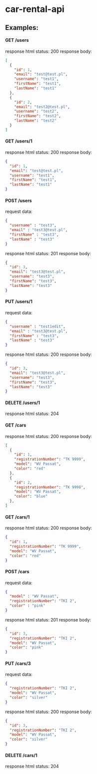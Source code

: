 # car-rental-api

## Examples:

#### GET /users
response html status: 200 
response body:

```json
[
  {
    "id": 1,
    "email": "test@test.pl",
    "username": "test1",
    "firstName": "test1",
    "lastName": "test1"
  },
  {
    "id": 2,
    "email": "test2@test.pl",
    "username": "test2",
    "firstName": "test2",
    "lastName": "test2"
  }
]
```



#### GET /users/1
response html status: 200 
response body:
```json
{
  "id": 1,
  "email": "test@test.pl",
  "username": "test1",
  "firstName": "test1",
  "lastName": "test1"
}

```

#### POST /users
request data: 
```json
{
  "username" : "test3",
  "email" : "test3@test.pl",
  "firstName" : "test3",
  "lastName" : "test3"
}
```
response html status: 201
response body:
```json
{
  "id": 3,
  "email": "test3@test.pl",
  "username": "test3",
  "firstName": "test3",
  "lastName": "test3"
}
```
#### PUT /users/1
request data: 
```json
{
  "username" : "test1edit",
  "email" : "test3@test.pl",
  "firstName" : "test3",
  "lastName" : "test3"
}
```
response html status: 200
response body:
```json
{
  "id": 3,
  "email": "test3@test.pl",
  "username": "test3",
  "firstName": "test3",
  "lastName": "test3"
}
```

#### DELETE /users/1
response html status: 204






















#### GET /cars
response html status: 200 
response body:

```json
[
  {
    "id": 1,
    "registrationNumber": "TK 9999",
    "model": "WV Passat",
    "color": "red"
  },
  {
    "id": 2,
    "registrationNumber": "TK 9998",
    "model": "WV Passat",
    "color": "blue"
  },
]
```



#### GET /cars/1
response html status: 200 
response body:
```json
{
  "id": 1,
  "registrationNumber": "TK 9999",
  "model": "WV Passat",
  "color": "red"
}

```

#### POST /cars
request data: 
```json
{
  "model" : "WV Passat",
  "registrationNumber": "TKI 2",
  "color" : "pink"
}
```
response html status: 201
response body:
```json
{
  "id": 3,
  "registrationNumber": "TKI 2",
  "model": "WV Passat",
  "color": "pink"
}
```
#### PUT /cars/3
request data: 
```json
{
  "registrationNumber": "TKI 2",
  "model": "WV Passat",
  "color": "silver"
}
```
response html status: 200
response body:
```json
{
  "id": 3,
  "registrationNumber": "TKI 2",
  "model": "WV Passat",
  "color": "silver"
}
```

#### DELETE /cars/1
response html status: 204



